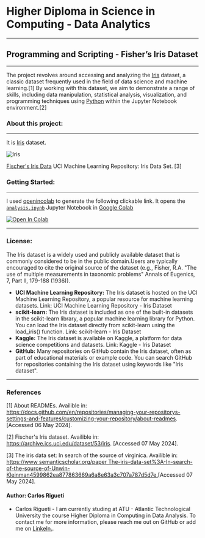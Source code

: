# Higher Diploma in Science in Computing - Data Analytics
***
## Programming and Scripting - Fisher’s Iris Dataset
***
The project revolves around accessing and analyzing the [Iris](https://github.com/CarlosRigueti/pands-project/blob/main/iris.csv) dataset, a classic dataset frequently used in the field of data science and machine learning.[1] By working with this dataset, we aim to demonstrate a range of skills, including data manipulation, statistical analysis, visualization, and programming techniques using [Python](https://www.python.org/) within the Jupyter Notebook environment.[2]

### About this project:
***

It is [Iris](https://github.com/CarlosRigueti/pands-project/blob/main/iris.csv) dataset.

![Iris](https://github.com/CarlosRigueti/pands-project/assets/159485788/e79c61f7-7b01-4dec-aa58-662734067af9)

[Fischer's Iris Data](https://archive.ics.uci.edu/dataset/53/iris) UCI Machine Learning Repository: Iris Data Set. [3]


### Getting Started:
***

I used [openincolab](https://openincolab.com/) to generate the following clickable link. It opens the [`analysis.ipynb`](https://github.com/CarlosRigueti/pands-project/blob/main/analysis.ipynb) 
</a> Jupyter Notebook in [Google Colab](https://colab.research.google.com/)


<a target="_blank" href="https://colab.research.google.com/github/CarlosRigueti/pands-project">
  <img src="https://colab.research.google.com/assets/colab-badge.svg" alt="Open In Colab"/>
</a>


***
### License:

 The Iris dataset is a widely used and publicly available dataset that is commonly considered to be in the public domain.Users are typically encouraged to cite the original source of the dataset (e.g., Fisher, R.A. "The use of multiple measurements in taxonomic problems" Annals of Eugenics, 7, Part II, 179-188 (1936)).

* **UCI Machine Learning Repository:**
The Iris dataset is hosted on the UCI Machine Learning Repository, a popular resource for machine learning datasets.
Link: UCI Machine Learning Repository - Iris Dataset
* **scikit-learn:**
The Iris dataset is included as one of the built-in datasets in the scikit-learn library, a popular machine learning library for Python.
You can load the Iris dataset directly from scikit-learn using the load_iris() function.
Link: scikit-learn - Iris Dataset
* **Kaggle:**
The Iris dataset is available on Kaggle, a platform for data science competitions and datasets.
Link: Kaggle - Iris Dataset
* **GitHub:**
Many repositories on GitHub contain the Iris dataset, often as part of educational materials or example code.
You can search GitHub for repositories containing the Iris dataset using keywords like "Iris dataset".
***


### References
[1] About READMEs. Availible in: https://docs.github.com/en/repositories/managing-your-repositorys-settings-and-features/customizing-your-repository/about-readmes. [Accessed 06 May 2024].

[2] Fischer's Iris dataset. Availible in: https://archive.ics.uci.edu/dataset/53/iris. [Accessed 07 May 2024].

[3] The iris data set: In search of the source of virginica. Availible in: [https://www semanticscholar.org/paper The-iris-data-set%3A-In-search-of-the-source-of-Unwin-Kleinman4599862ea877863669a6a8e63a3c707a787d5d7e.](https://academic.oup.com/jrssig/article/18/6/26/7038520?login=false)[Accessed 07 May 2024].


#### Author: Carlos Rigueti

* Carlos Rigueti - I am currently studing at ATU - Atlantic Technological University the course Higher Diploma in Computing in Data Analysis. To contact me for more information, please reach me out on GitHub or add me on [LinkeIn.](https://www.linkedin.com/in/carlos-rigueti-b6323926/).